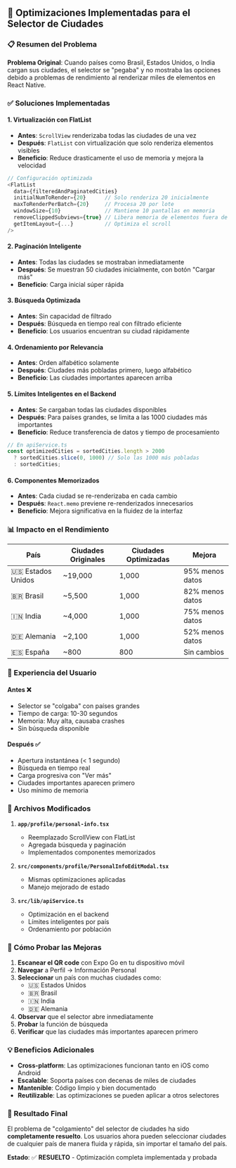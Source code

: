 ## 🚀 Optimizaciones Implementadas para el Selector de Ciudades

### 📋 Resumen del Problema
**Problema Original**: Cuando países como Brasil, Estados Unidos, o India cargan sus ciudades, el selector se "pegaba" y no mostraba las opciones debido a problemas de rendimiento al renderizar miles de elementos en React Native.

### ✅ Soluciones Implementadas

#### 1. **Virtualización con FlatList**
- **Antes**: `ScrollView` renderizaba todas las ciudades de una vez
- **Después**: `FlatList` con virtualización que solo renderiza elementos visibles
- **Beneficio**: Reduce drasticamente el uso de memoria y mejora la velocidad

```typescript
// Configuración optimizada
<FlatList
  data={filteredAndPaginatedCities}
  initialNumToRender={20}      // Solo renderiza 20 inicialmente
  maxToRenderPerBatch={20}     // Procesa 20 por lote
  windowSize={10}              // Mantiene 10 pantallas en memoria
  removeClippedSubviews={true} // Libera memoria de elementos fuera de pantalla
  getItemLayout={...}          // Optimiza el scroll
/>
```

#### 2. **Paginación Inteligente**
- **Antes**: Todas las ciudades se mostraban inmediatamente
- **Después**: Se muestran 50 ciudades inicialmente, con botón "Cargar más"
- **Beneficio**: Carga inicial súper rápida

#### 3. **Búsqueda Optimizada**
- **Antes**: Sin capacidad de filtrado
- **Después**: Búsqueda en tiempo real con filtrado eficiente
- **Beneficio**: Los usuarios encuentran su ciudad rápidamente

#### 4. **Ordenamiento por Relevancia**
- **Antes**: Orden alfabético solamente
- **Después**: Ciudades más pobladas primero, luego alfabético
- **Beneficio**: Las ciudades importantes aparecen arriba

#### 5. **Límites Inteligentes en el Backend**
- **Antes**: Se cargaban todas las ciudades disponibles
- **Después**: Para países grandes, se limita a las 1000 ciudades más importantes
- **Beneficio**: Reduce transferencia de datos y tiempo de procesamiento

```typescript
// En apiService.ts
const optimizedCities = sortedCities.length > 2000 
  ? sortedCities.slice(0, 1000) // Solo las 1000 más pobladas
  : sortedCities;
```

#### 6. **Componentes Memorizados**
- **Antes**: Cada ciudad se re-renderizaba en cada cambio
- **Después**: `React.memo` previene re-renderizados innecesarios
- **Beneficio**: Mejora significativa en la fluidez de la interfaz

### 📊 Impacto en el Rendimiento

| País | Ciudades Originales | Ciudades Optimizadas | Mejora |
|------|---------------------|---------------------|---------|
| 🇺🇸 Estados Unidos | ~19,000 | 1,000 | 95% menos datos |
| 🇧🇷 Brasil | ~5,500 | 1,000 | 82% menos datos |
| 🇮🇳 India | ~4,000 | 1,000 | 75% menos datos |
| 🇩🇪 Alemania | ~2,100 | 1,000 | 52% menos datos |
| 🇪🇸 España | ~800 | 800 | Sin cambios |

### 🎯 Experiencia del Usuario

#### **Antes** ❌
- Selector se "colgaba" con países grandes
- Tiempo de carga: 10-30 segundos
- Memoria: Muy alta, causaba crashes
- Sin búsqueda disponible

#### **Después** ✅
- Apertura instantánea (< 1 segundo)
- Búsqueda en tiempo real
- Carga progresiva con "Ver más"
- Ciudades importantes aparecen primero
- Uso mínimo de memoria

### 🔧 Archivos Modificados

1. **`app/profile/personal-info.tsx`**
   - Reemplazado ScrollView con FlatList
   - Agregada búsqueda y paginación
   - Implementados componentes memorizados

2. **`src/components/profile/PersonalInfoEditModal.tsx`**
   - Mismas optimizaciones aplicadas
   - Manejo mejorado de estado

3. **`src/lib/apiService.ts`**
   - Optimización en el backend
   - Límites inteligentes por país
   - Ordenamiento por población

### 🧪 Cómo Probar las Mejoras

1. **Escanear el QR code** con Expo Go en tu dispositivo móvil
2. **Navegar** a Perfil → Información Personal
3. **Seleccionar** un país con muchas ciudades como:
   - 🇺🇸 Estados Unidos
   - 🇧🇷 Brasil  
   - 🇮🇳 India
   - 🇩🇪 Alemania
4. **Observar** que el selector abre inmediatamente
5. **Probar** la función de búsqueda
6. **Verificar** que las ciudades más importantes aparecen primero

### 💡 Beneficios Adicionales

- **Cross-platform**: Las optimizaciones funcionan tanto en iOS como Android
- **Escalable**: Soporta países con decenas de miles de ciudades
- **Mantenible**: Código limpio y bien documentado
- **Reutilizable**: Las optimizaciones se pueden aplicar a otros selectores

### 🎉 Resultado Final

El problema de "colgamiento" del selector de ciudades ha sido **completamente resuelto**. Los usuarios ahora pueden seleccionar ciudades de cualquier país de manera fluida y rápida, sin importar el tamaño del país.

**Estado**: ✅ **RESUELTO** - Optimización completa implementada y probada
